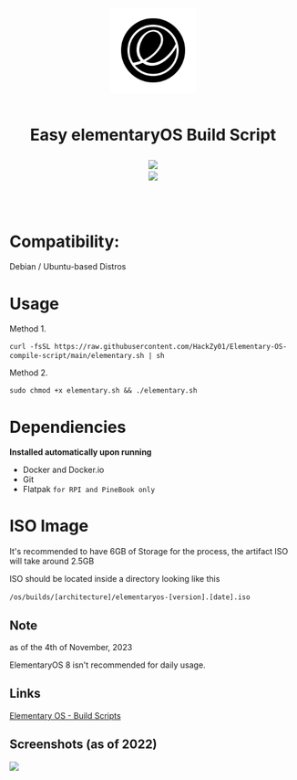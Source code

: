 <div align="center">
  <a href="https://elementary.io" align="center">
    <center align="center">
<picture>
  <source media="(prefers-color-scheme: dark)" srcset="https://raw.githubusercontent.com/elementary/brand/master/logomark-white.png">
  <source media="(prefers-color-scheme: light)" srcset="https://raw.githubusercontent.com/elementary/brand/master/logomark-black.png">
  <img src="https://raw.githubusercontent.com/elementary/brand/master/logomark-black.png" alt="elementary" align="center" height="150">
</picture>
    </center>
  </a>
  <br>
  <h1 align="center"><center>Easy elementaryOS Build Script</center></h1>
  <h3 align="center"> <center> <img align="center" src="https://img.shields.io/badge/eOS-8.0-3689e6?style=style=flat"> </center> <center> <img align="center" src="https://img.shields.io/badge/Script-1.2-a56de2?style=style=flat"> </center></h3>
  <br>
  <br>
</div>


# Compatibility:
Debian / Ubuntu-based Distros
  
# Usage
Method 1.
```
curl -fsSL https://raw.githubusercontent.com/HackZy01/Elementary-OS-compile-script/main/elementary.sh | sh
```
Method 2.
```
sudo chmod +x elementary.sh && ./elementary.sh
```
# Dependiencies
**Installed automatically upon running**
- Docker and Docker.io
- Git
- Flatpak ```for RPI and PineBook only```
  
# ISO Image
It's recommended to have 6GB of Storage for the process, the artifact ISO will take around 2.5GB

ISO should be located inside a directory looking like this

```/os/builds/[architecture]/elementaryos-[version].[date].iso```

## Note
as of the 4th of November, 2023

ElementaryOS 8 isn't recommended for daily usage.


## Links
[Elementary OS - Build Scripts](https://github.com/elementary/os)


## Screenshots (as of 2022)
<p align="left"> 
<picture>
   <source media="(prefers-color-scheme: dark)" srcset="https://github.com/HackZy01/Images/blob/main/eos-compile-screenshot-dark.png?raw=true">
   <source media="(prefers-color-scheme: light)" srcset="https://github.com/HackZy01/Images/blob/main/eos-compile-screenshot-light.png?raw=true">
   <img src="https://github.com/HackZy01/Images/blob/main/desktop-dark.png"
</picture
</p>

